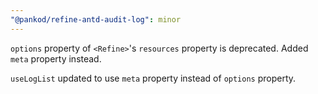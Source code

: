 ```yaml
---
"@pankod/refine-antd-audit-log": minor
---
```


`options` property of `<Refine>`'s `resources` property is deprecated. Added `meta` property instead.

`useLogList` updated to use `meta` property instead of `options` property.
